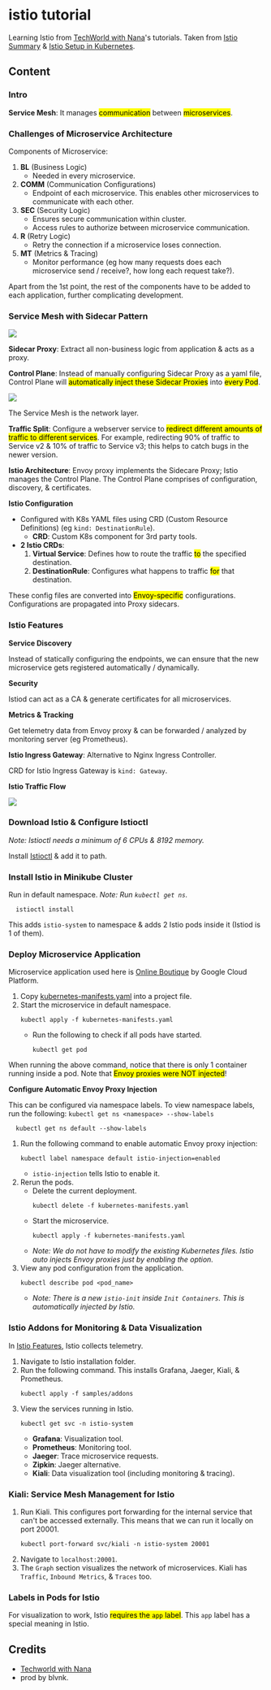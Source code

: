 # istio tutorial

Learning Istio from [TechWorld with Nana](https://www.youtube.com/c/TechWorldwithNana)'s tutorials. Taken from [Istio Summary](https://youtu.be/16fgzklcF7Y) & [Istio Setup in Kubernetes](https://youtu.be/voAyroDb6xk).

## Content

### Intro

**Service Mesh**: It manages <mark>communication</mark> between <mark>microservices</mark>.

### Challenges of Microservice Architecture

Components of Microservice:

1. **BL** (Business Logic)
   - Needed in every microservice.
2. **COMM** (Communication Configurations)
   - Endpoint of each microservice. This enables other microservices to communicate with each other.
3. **SEC** (Security Logic)
   - Ensures secure communication within cluster.
   - Access rules to authorize between microservice communication.
4. **R** (Retry Logic)
   - Retry the connection if a microservice loses connection.
5. **MT** (Metrics & Tracing)
   - Monitor performance (eg how many requests does each microservice send / receive?, how long each request take?).

Apart from the 1st point, the rest of the components have to be added to each application, further complicating development. 

### Service Mesh with Sidecar Pattern

![](assets/sidecar_pattern.png)

**Sidecar Proxy**: Extract all non-business logic from application & acts as a proxy.

**Control Plane**: Instead of manually configuring Sidecar Proxy as a yaml file, Control Plane will <mark>automatically inject these Sidecar Proxies</mark> into <mark>every Pod</mark>.

![](assets/service_mesh.png)

The Service Mesh is the network layer.

**Traffic Split**: Configure a webserver service to <mark>redirect different amounts of traffic to different services</mark>. For example, redirecting 90% of traffic to Service v2 & 10% of traffic to Service v3; this helps to catch bugs in the newer version.

**Istio Architecture**: Envoy proxy implements the Sidecare Proxy; Istio manages the Control Plane. The Control Plane comprises of configuration, discovery, & certificates.

**Istio Configuration**

- Configured with K8s YAML files using CRD (Custom Resource Definitions) (eg `kind: DestinationRule`).
  - **CRD**: Custom K8s component for 3rd party tools.
- **2 Istio CRDs**:
   1. **Virtual Service**: Defines how to route the traffic <mark>to</mark> the specified destination.
   2. **DestinationRule**:  Configures what happens to traffic <mark>for</mark> that destination.

These config files are converted into <mark>Envoy-specific</mark> configurations. Configurations are propagated into Proxy sidecars.

### Istio Features

**Service Discovery**

Instead of statically configuring the endpoints, we can ensure that the new microservice gets registered automatically / dynamically.

**Security**

Istiod can act as a CA & generate certificates for all microservices.

**Metrics & Tracking**

Get telemetry data from Envoy proxy & can be forwarded / analyzed by monitoring server (eg Prometheus).

**Istio Ingress Gateway**: Alternative to Nginx Ingress Controller.

CRD for Istio Ingress Gateway is `kind: Gateway`.

**Istio Traffic Flow**

![](assets/istio_traffic_flow.png)

### Download Istio & Configure Istioctl

*Note: Istioctl needs a minimum of 6 CPUs & 8192 memory.*

Install [Istioctl](https://istio.io/latest/docs/setup/install/istioctl/) & add it to path.

### Install Istio in Minikube Cluster

Run in default namespace. *Note: Run `kubectl get ns`.*

      istioctl install

This adds `istio-system` to namespace & adds 2 Istio pods inside it (Istiod is 1 of them).

### Deploy Microservice Application

Microservice application used here is [Online Boutique](https://github.com/GoogleCloudPlatform/microservices-demo) by Google Cloud Platform.

1. Copy [kubernetes-manifests.yaml](https://github.com/GoogleCloudPlatform/microservices-demo/blob/main/release/kubernetes-manifests.yaml) into a project file.
2. Start the microservice in default namespace.
   ```
   kubectl apply -f kubernetes-manifests.yaml
   ```
   - Run the following to check if all pods have started.
      ```
      kubectl get pod
      ```

When running the above command, notice that there is only 1 container running inside a pod. Note that <mark>Envoy proxies were NOT injected</mark>!

**Configure Automatic Envoy Proxy Injection**

This can be configured via namespace labels. To view namespace labels, run the following: `kubectl get ns <namespace> --show-labels`

      kubectl get ns default --show-labels

1. Run the following command to enable automatic Envoy proxy injection:
   ```
   kubectl label namespace default istio-injection=enabled
   ```
   - `istio-injection` tells Istio to enable it.
2. Rerun the pods.
   - Delete the current deployment.
      ```
      kubectl delete -f kubernetes-manifests.yaml
      ```
   - Start the microservice.
      ```
      kubectl apply -f kubernetes-manifests.yaml
      ```
   - *Note: We do not have to modify the existing Kubernetes files. Istio auto injects Envoy proxies just by enabling the option.*
3. View any pod configuration from the application.
   ```
   kubectl describe pod <pod_name>
   ```
   - *Note: There is a new `istio-init` inside `Init Containers`. This is automatically injected by Istio.*

### Istio Addons for Monitoring & Data Visualization

In [Istio Features](#istio-features), Istio collects telemetry.

1. Navigate to Istio installation folder.
2. Run the following command. This installs Grafana, Jaeger, Kiali, & Prometheus.
   ```
   kubectl apply -f samples/addons
   ```
3. View the services running in Istio.
   ```
   kubectl get svc -n istio-system
   ```
   - **Grafana**: Visualization tool.
   - **Prometheus**: Monitoring tool.
   - **Jaeger**: Trace microservice requests.
   - **Zipkin**: Jaeger alternative.
   - **Kiali**: Data visualization tool (including monitoring & tracing).   

### Kiali: Service Mesh Management for Istio

1. Run Kiali. This configures port forwarding for the internal service that can't be accessed externally. This means that we can run it locally on port 20001.
   ```
   kubectl port-forward svc/kiali -n istio-system 20001
   ```
2. Navigate to `localhost:20001`.
3. The `Graph` section visualizes the network of microservices. Kiali has `Traffic`, `Inbound Metrics`, & `Traces` too. 

### Labels in Pods for Istio

For visualization to work, Istio <mark>requires the `app` label</mark>. This `app` label has a special meaning in Istio.

## Credits

- [Techworld with Nana](https://twitter.com/Njuchi_)
- prod by blvnk.